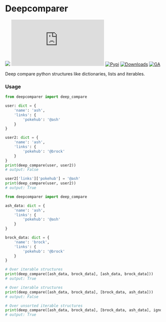 # Deepcomparer

![](https://img.shields.io/badge/PRs-welcome-green.svg)
[![GitHub](https://img.shields.io/github/license/parada3desu/deepcomparer.py)](https://github.com/parada3desu/deepcomparer.py/blob/main/LICENSE)
[![Pypi](https://img.shields.io/pypi/v/deepcomparer)](https://pypi.org/project/deepcomparer/)
[![Downloads](https://pepy.tech/badge/deepcomparer)](https://pepy.tech/project/deepcomparer)
[![GA](https://github.com/parada3desu/deepcomparer.py/workflows/tests/badge.svg)](https://github.com/parada3desu/deepcomparer.py/actions/workflows/test.yml)

Deep compare python structures like dictionaries, lists and iterables.

### Usage

```python
from deepcomparer import deep_compare

user: dict = {
    'name': 'ash',
    'links': {
        'pokehub': '@ash'
    }
}

user2: dict = {
    'name': 'ash',
    'links': {
        'pokehub': '@brock'
    }
}
print(deep_compare(user, user2))
# output: False

user2['links']['pokehub'] = '@ash'
print(deep_compare(user, user2))
# output: True
```


```python
from deepcomparer import deep_compare

ash_data: dict = {
    'name': 'ash',
    'links': {
        'pokehub': '@ash'
    }
}

brock_data: dict = {
    'name': 'brock',
    'links': {
        'pokehub': '@brock'
    }
}

# Over iterable structures
print(deep_compare([ash_data, brock_data], [ash_data, brock_data]))
# output: True

# Over iterable structures
print(deep_compare([ash_data, brock_data], [brock_data, ash_data]))
# output: False

# Over unsorted iterable structures
print(deep_compare([ash_data, brock_data], [brock_data, ash_data], ignore_order=True))
# output: True
```